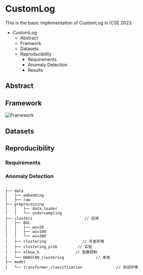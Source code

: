 # CustomLog
This is the basic implementation of CustomLog in ICSE 2023.
- CustomLog
  - Abstract
  - Framwork
  - Datasets
  - Reproducibility
    - Requirements
    - Anomaly Detection
    - Results

## Abstract

## Framework
![Framework](https://github.com/ICSE2023/CustomLog/blob/main/figures/Framework.png)

## Datasets

## Reproducibility
### Requirements
### Anomaly Detection
```
.
├── data                   
│   ├── embedding
│   ├── raw
├── preprocessing
│   │   ├── data_loader
│   │   └── undersampling
├── clusters                       // 应用
│   ├── BGL
│   │   ├── ws=20
│   │   ├── ws=100
│   │   └── ws=200
│   ├── clustering                // 开发环境
│   ├── clustering_prob         // 实验
│   ├── elbow_k                // 配置控制
│   └── HDBSCAN_clustering              // 本地
├── model
│   └── transformer_classification               // 测试环境

